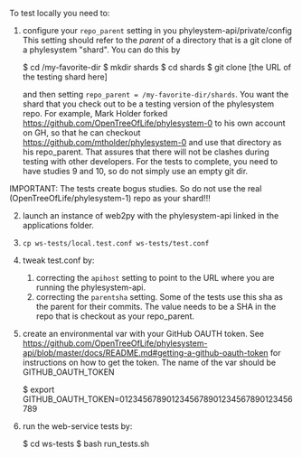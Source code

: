 To test locally you need to:
1. configure your `repo_parent` setting in you phyleystem-api/private/config
    This setting should refer to the *parent* of a directory that is a git
    clone of a phylesystem "shard". You can do this by 

    $ cd /my-favorite-dir
    $ mkdir shards
    $ cd shards
    $ git clone [the URL of the testing shard here]

    and then setting `repo_parent = /my-favorite-dir/shards`. You want the 
    shard that you check out to be a testing version of the phylesystem repo. 
    For example, Mark Holder forked https://github.com/OpenTreeOfLife/phylesystem-0
    to his own account on GH, so that he can checkout https://github.com/mtholder/phylesystem-0
    and use that directory as his repo_parent. That assures that there will not be
    clashes during testing with other developers. For the tests to complete, you 
    need to have studies 9 and 10, so do not simply use an empty git dir. 

IMPORTANT: The tests create bogus studies. So do not use the real (OpenTreeOfLife/phylesystem-1) repo as your shard!!!

2. launch an instance of web2py with the phylesystem-api linked in the applications folder.

2. `cp ws-tests/local.test.conf ws-tests/test.conf`

3. tweak test.conf by:
   1. correcting the `apihost` setting to point to the URL where you are running the 
        phylesystem-api.
   2. correcting the `parentsha` setting. Some of the tests use this sha as the parent
        for their commits. The value needs to be a SHA in the repo that is checkout
        as your repo_parent. 

4. create an environmental var with your GitHub OAUTH token. See https://github.com/OpenTreeOfLife/phylesystem-api/blob/master/docs/README.md#getting-a-github-oauth-token
for instructions on how to get the token. The name of the var should be GITHUB_OAUTH_TOKEN

    $ export GITHUB_OAUTH_TOKEN=0123456789012345678901234567890123456789
    

5. run the web-service tests by:


   $ cd ws-tests
   $ bash run_tests.sh



